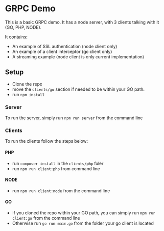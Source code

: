 # GRPC Demo

This is a basic GRPC demo. It has a node server, with 3 clients talking with it (GO, PHP, NODE).

It contains:
- An example of SSL authentication (node client only)
- An example of a client interceptor (go client only)
- A streaming example (node client is only current implementation)

## Setup
- Clone the repo
- move the `clients/go` section if needed to be within your GO path.
- run `npm install`

### Server
To run the server, simply run `npm run server` from the command line

### Clients
To run the clients follow the steps below:

#### PHP
 - run `composer install` in the `clients/php` foler
 - run `npm run client:php` from command line

#### NODE
 - run `npm run client:node` from the command line

#### GO
 - If you cloned the repo within your GO path, you can simply run `npm run client:go` from the command line
 - Otherwise run `go run main.go` from the folder your go client is located
